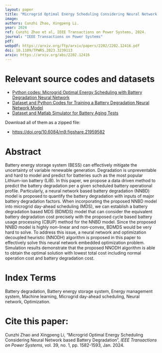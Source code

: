 ```yaml
---
layout: paper
title: "Microgrid Optimal Energy Scheduling Considering Neural Network based Battery Degradation"
image: 
authors: Cunzhi Zhao, Xingpeng Li.
year: 2024
ref: Cunzhi Zhao et al, IEEE Transactions on Power Systems, 2024.
journal: "IEEE Transactions on Power Systems"
pdf: 
webpdf: https://arxiv.org/ftp/arxiv/papers/2202/2202.12416.pdf
doi: 10.1109/TPWRS.2023.3239113
arxiv: https://arxiv.org/abs/2202.12416
---
```


# Relevant source codes and datasets
* <a class="" href="/resources/MG-EMSwBDNN/" target="_blank">Python codes: Microgrid Optimal Energy Scheduling with Battery Degradation Neural Network</a>
* <a class="" href="/resources/BDNN-Training-Data/" target="_blank">Dataset and Python Codes for Training a Battery Degradation Neural Network Model</a>
* <a class="" href="/resources/BatryAgingSim-Data/" target="_blank">Dataset and Matlab Simulator for Battery Aging Tests</a>

Download all of them as a zipped file: 

* <a class="" href="https://doi.org/10.6084/m9.figshare.21959582" target="_blank">https://doi.org/10.6084/m9.figshare.21959582</a>

# Abstract

Battery energy storage system (BESS) can effectively mitigate the uncertainty of variable renewable generation. Degradation is unpreventable and hard to model and predict for batteries such as the most popular Lithium-ion battery (LiB). In this paper, we propose a data driven method to predict the battery degradation per a given scheduled battery operational profile. Particularly, a neural network based battery degradation (NNBD) model is proposed to quantify the battery degradation with inputs of major battery degradation factors. When incorporating the proposed NNBD model into microgrid day-ahead scheduling (MDS), we can establish a battery degradation based MDS (BDMDS) model that can consider the equivalent battery degradation cost precisely with the proposed cycle based battery usage processing (CBUP) method for the NNBD model. Since the proposed NNBD model is highly non-linear and non-convex, BDMDS would be very hard to solve. To address this issue, a neural network and optimization decoupled heuristic (NNODH) algorithm is proposed in this paper to effectively solve this neural network embedded optimization problem. Simulation results demonstrate that the proposed NNODH algorithm is able to obtain the optimal solution with lowest total cost including normal operation cost and battery degradation cost.

# Index Terms
Battery degradation, Battery energy storage system, Energy management system, Machine learning, Microgrid day-ahead scheduling, Neural network, Optimization.

# Cite this paper:
Cunzhi Zhao and Xingpeng Li, “Microgrid Optimal Energy Scheduling Considering Neural Network based Battery Degradation”, *IEEE Transactions on Power Systems*, vol. 39, no. 1, pp. 1582-1593, Jan. 2024.


